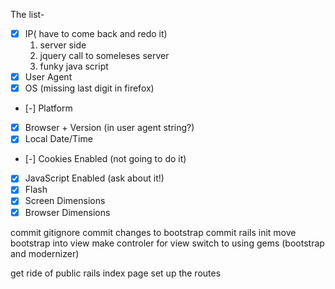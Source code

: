 The list- 
* [x] IP( have to come back and redo it)
	1. server side
	2. jquery call to someleses server 
	3. funky java script 
* [x] User Agent
* [x] OS (missing last digit in firefox)
* [-] Platform
* [x] Browser + Version (in user agent string?) 
* [x] Local Date/Time
* [-] Cookies Enabled (not going to do it) 
* [x] JavaScript Enabled  (ask about it!)
* [x] Flash 
* [x] Screen Dimensions
* [x] Browser Dimensions

commit gitignore
commit changes to bootstrap 
commit rails init 
move bootstrap into view 
make controler for view 
switch to using gems (bootstrap and modernizer)

get ride of public rails index page 
set up the routes 

